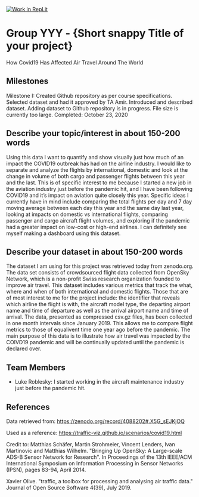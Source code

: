 [![Work in Repl.it](https://classroom.github.com/assets/work-in-replit-14baed9a392b3a25080506f3b7b6d57f295ec2978f6f33ec97e36a161684cbe9.svg)](https://classroom.github.com/online_ide?assignment_repo_id=312174&assignment_repo_type=GroupAssignmentRepo)
# Group YYY - {Short snappy Title of your project}

How Covid19 Has Affected Air Travel Around The World

## Milestones

Milestone I: Created Github repository as per course specifications.
             Selected dataset and had it approved by TA Amir. 
             Introduced and described dataset.
             Adding dataset to Github repository is in progress. File size is currently too large.
    Completed: October 23, 2020

## Describe your topic/interest in about 150-200 words

Using this data I want to quantify and show visually just how much of an impact the COVID19 outbreak has had on the airline industry. I would like to separate and analyze the flights by international, domestic and look at the change in volume of both cargo and passenger flights between this year and the last. This is of specific interest to me because I started a new job in the aviation industry just before the pandemic hit, and I have been following COVID19 and it’s impact on aviation quite closely this year. Specific ideas I currently have in mind include comparing the total flights per day and 7 day moving average between each day this year and the same day last year, looking at impacts on domestic vs international flights, comparing passenger and cargo aircraft flight volumes, and exploring if the pandemic had a greater impact on low-cost or high-end airlines. I can definitely see myself making a dashboard using this dataset. 

## Describe your dataset in about 150-200 words

The dataset I am using for this project was retrieved today from zenodo.org. The data set consists of crowdsourced flight data collected from OpenSky Network, which is a non-profit  Swiss research organization founded to improve air travel. This dataset includes various metrics that track the what, where and when of both international and domestic flights. Those that are of most interest to me for the project include: the identifier that reveals which airline the flight is with, the aircraft model type, the departing airport name and time of departure as well as the arrival airport name and time of arrival. The data, presented as compressed csv.gz files, has been collected in one month intervals since January 2019. This allows me to compare flight metrics to those of equalivent time one year ago before the pandemic. The main purpose of this data is to illustrate how air travel was impacted by the COIVD19 pandemic and will be continually updated until the pandemic is declared over.


## Team Members

- Luke Roblesky: I started working in the aircraft maintenance industry just before the pandemic hit.

## References

Data retrieved from:
https://zenodo.org/record/4088202#.X5G_sEJKjOQ

Used as a reference:
https://traffic-viz.github.io/scenarios/covid19.html

Credit to:
Matthias Schäfer, Martin Strohmeier, Vincent Lenders, Ivan Martinovic and Matthias Wilhelm.
"Bringing Up OpenSky: A Large-scale ADS-B Sensor Network for Research".
In Proceedings of the 13th IEEE/ACM International Symposium on Information Processing in Sensor Networks (IPSN), pages 83-94, April 2014.

Xavier Olive.
"traffic, a toolbox for processing and analysing air traffic data."
Journal of Open Source Software 4(39), July 2019.




